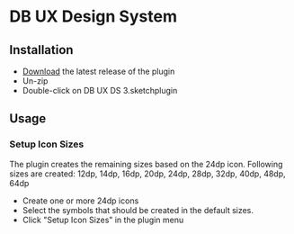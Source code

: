 # DB UX Design System

## Installation

- [Download](../../releases/latest/download/DB-UX-DS-3.sketchplugin.zip) the latest release of the plugin
- Un-zip
- Double-click on DB UX DS 3.sketchplugin

## Usage

### Setup Icon Sizes

The plugin creates the remaining sizes based on the 24dp icon.
Following sizes are created: 12dp, 14dp, 16dp, 20dp, 24dp, 28dp, 32dp, 40dp, 48dp, 64dp
- Create one or more 24dp icons
- Select the symbols that should be created in the default sizes.
- Click "Setup Icon Sizes" in the plugin menu

